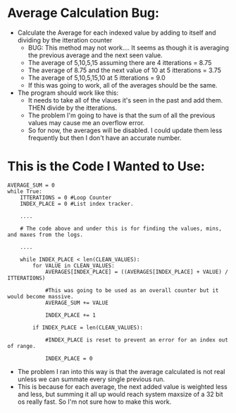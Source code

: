 # Average Calculation Bug:

- Calculate the Average for each indexed value by adding to itself and dividing by the itteration counter
   - BUG: This method may not work.... It seems as though it is averaging the previous average and the next seen value.  
   - The average of 5,10,5,15 assuming there are 4 itterations = 8.75
   - The average of 8.75 and the next value of 10 at 5 itterations = 3.75
   - The average of 5,10,5,15,10 at 5 itterations = 9.0
   - If this was going to work, all of the averages should be the same.
- The program should work like this:
    - It needs to take all of the vlaues it's seen in the past and add them. THEN divide by the itterations.
    - The problem I'm going to have is that the sum of all the previous values may cause me an overflow error.
    - So for now, the averages will be disabled. I could update them less frequently but then I don't have an  accurate number.  
    
# This is the Code I Wanted to Use:
    AVERAGE_SUM = 0
    while True:
        ITTERATIONS = 0 #Loop Counter
        INDEX_PLACE = 0 #List index tracker.

        ....
        
        # The code above and under this is for finding the values, mins, and maxes from the logs.
        
        ....
        
        while INDEX_PLACE < len(CLEAN_VALUES):
            for VALUE in CLEAN_VALUES:
                AVERAGES[INDEX_PLACE] = ((AVERAGES[INDEX_PLACE] + VALUE) / ITTERATIONS)
                
                #This was going to be used as an overall counter but it would become massive.
                AVERAGE_SUM += VALUE 
                
                INDEX_PLACE += 1

            if INDEX_PLACE = len(CLEAN_VALUES):
                
                #INDEX_PLACE is reset to prevent an error for an index out of range.

                INDEX_PLACE = 0


- The problem I ran into this way is that the average calculated is not real unless we can summate every single previous run.
- This is because for each average, the next added value is weighted less and less, but summing it all up would reach system maxsize of a 32 bit os really fast.  So I'm not sure how to make this work. 